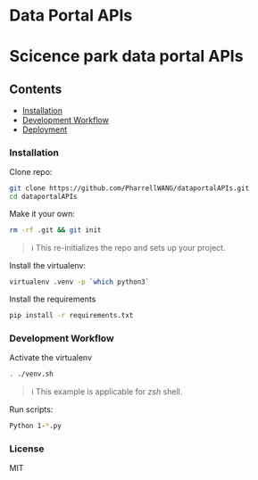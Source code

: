 Data Portal APIs
================

# Scicence park data portal APIs

## Contents

- [Installation](#installation)
- [Development Workflow](#development-workflow)
- [Deployment](#deployment)

### Installation
Clone repo: 
```sh
git clone https://github.com/PharrellWANG/dataportalAPIs.git
cd dataportalAPIs
```

Make it your own:
```sh
rm -rf .git && git init
```
> :information_source: This re-initializes the repo and sets up your project.

Install the virtualenv:
```sh
virtualenv .venv -p `which python3`
```
Install the requirements
```sh
pip install -r requirements.txt
```

### Development Workflow
Activate the virtualenv
```sh
. ./venv.sh
```
> :information_source: This example is applicable for *zsh* shell.

Run scripts:
```sh
Python 1-*.py
```
### License
MIT